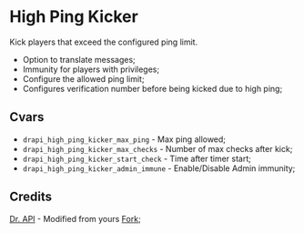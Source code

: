 # High Ping Kicker
Kick players that exceed the configured ping limit.
- Option to translate messages;
- Immunity for players with privileges;
- Configure the allowed ping limit;
- Configures verification number before being kicked due to high ping;

## Cvars
- `drapi_high_ping_kicker_max_ping` - Max ping allowed;
- `drapi_high_ping_kicker_max_checks` - Number of max checks after kick;
- `drapi_high_ping_kicker_start_check` - Time after timer start;
- `drapi_high_ping_kicker_admin_immune` - Enable/Disable Admin immunity;

## Credits
[Dr. API](https://forums.alliedmods.net/member.php?u=259137) - Modified from yours [Fork](https://forums.alliedmods.net/showthread.php?p=2312387);
